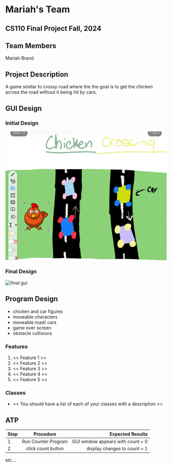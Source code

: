 


# Mariah's Team
## CS110 Final Project  Fall, 2024

## Team Members

Mariah Brand

## Project Description

A game similar to crossy road where the the goal is to get the chicken across the road without it being hit by cars. 


## GUI Design



### Initial Design

![initial gui](assets/gui.jpg)

### Final Design

![final gui](assets/finalgui.jpg)

## Program Design

- chicken and car figures
- moveable characters
- moveable road/ cars
- game over screen 
- obstacle collisions

### Features

1. << Feature 1 >>
2. << Feature 2 >>
3. << Feature 3 >>
4. << Feature 4 >>
5. << Feature 5 >>

### Classes

- << You should have a list of each of your classes with a description >>

## ATP

| Step                 |Procedure             |Expected Results                   |
|----------------------|:--------------------:|----------------------------------:|
|  1                   | Run Counter Program  |GUI window appears with count = 0  |
|  2                   | click count button   | display changes to count = 1      |
etc...
